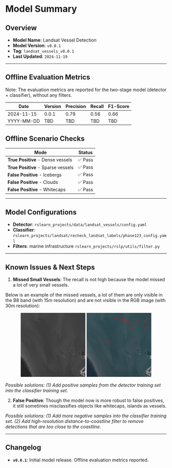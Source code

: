 # Model Summary

## Overview
- **Model Name**: Landsat Vessel Detection
- **Model Version**: `v0.0.1`
- **Tag**: `landsat_vessels_v0.0.1`
- **Last Updated**: `2024-11-19`

---

## Offline Evaluation Metrics

Note: The evaluation metrics are reported for the two-stage model (detector + classifier), without any filters.

| Date       | Version | Precision | Recall | F1-Score |
|------------|---------|-----------|--------|----------|
| 2024-11-15 | 0.0.1   | 0.79      | 0.56   | 0.66     |
| YYYY-MM-DD | TBD     | TBD       | TBD    | TBD      |

## Offline Scenario Checks

| Mode                                  | Status  |
|---------------------------------------|---------|
| **True Positive** - Dense vessels     | ✅ Pass |
| **True Positive** - Sparse vessels    | ✅ Pass |
| **False Positive** - Icebergs         | ✅ Pass |
| **False Positive** - Clouds           | ✅ Pass |
| **False Positive** - Whitecaps        | ✅ Pass |

---

## Model Configurations
- **Detector**: `rslearn_projects/data/landsat_vessels/config.yaml`
- **Classifier**: `rslearn_projects/landsat/recheck_landsat_labels/phase123_config.yaml`
- **Filters**: marine infrastructure `rslearn_projects/rslp/utils/filter.py`

---

## Known Issues & Next Steps

1. **Missed Small Vessels**: The recall is not high because the model missed a lot of very small vessels.

Below is an example of the missed vessels, a lot of them are only visible in the B8 band (with 15m resolution) and are not visible in the RGB image (with 30m resolution):

<div style="text-align: center;">
    <img src="images/missed_vessels_B8.png" alt="B8" width="40%" style="display: inline-block;"/>
    <img src="images/missed_vessels_RGB.png" alt="RGB" width="40%" style="display: inline-block;"/>
</div>

*Possible solutions: (1) Add positive samples from the detector training set into the classifier training set.*

2. **False Positive**: Though the model now is more robust to false positives, it still sometimes misclassifies objects like whitecaps, islands as vessels.

*Possible solutions: (1) Add more negative samples into the classifier training set. (2) Add high-resolution distance-to-coastline filter to remove detections that are too close to the coastline.*

---

## Changelog
- **`v0.0.1`**: Initial model release. Offline evaluation metrics reported.

